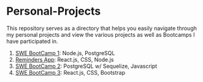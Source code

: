 # Personal-Projects
 This repository serves as a directory that helps you easily navigate through my personal projects and view the various projects as well as Bootcamps I have participated in.

 1. [SWE BootCamp 1](/server.js): Node.js, PostgreSQL
 2. [Reminders App](): React.js, CSS, Node.js
 3. [SWE BootCamp 2](/BootCamp2/BootCamp2.md): PostgreSQL w/ Sequelize, Javascript
 4. [SWE BootCamp 3](/BootCamp3/BootCamp3.md): React.js, CSS, Bootstrap
